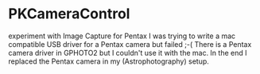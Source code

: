 # PKCameraControl
experiment with Image Capture for Pentax
I was trying to write a mac compatible USB driver for a Pentax camera but failed ;-( 
There is a Pentax camera driver in GPHOTO2 but I couldn't use it with the mac. 
In the end I replaced the Pentax camera in my (Astrophotography) setup.
